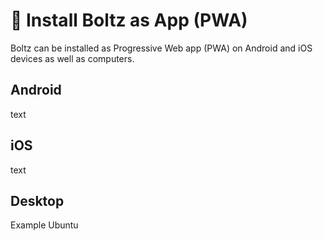 # 📲 Install Boltz as App (PWA)

Boltz can be installed as Progressive Web app (PWA) on Android and iOS devices as well as computers.

## Android

text

## iOS

text

## Desktop

Example Ubuntu
